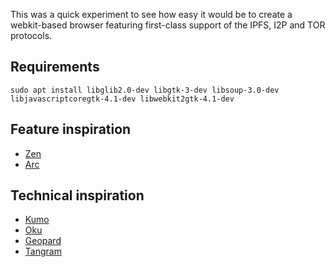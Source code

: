 This was a quick experiment to see how easy it would be to create a webkit-based browser featuring first-class support of the IPFS, I2P and TOR protocols.

## Requirements

```
sudo apt install libglib2.0-dev libgtk-3-dev libsoup-3.0-dev libjavascriptcoregtk-4.1-dev libwebkit2gtk-4.1-dev
```

## Feature inspiration

- [Zen](https://github.com/zen-browser)
- [Arc](https://arc.net/)

## Technical inspiration

- [Kumo](https://github.com/catacombing/kumo)
- [Oku](https://github.com/OkuBrowser/oku)
- [Geopard](https://github.com/ranfdev/Geopard)
- [Tangram](https://github.com/sonnyp/Tangram)
